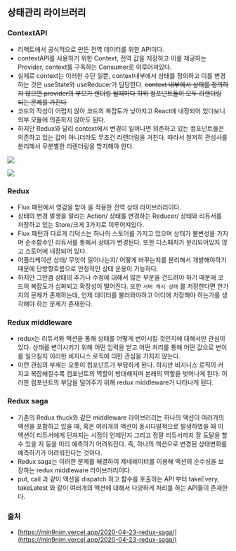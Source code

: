 ## 상태관리 라이브러리

### ContextAPI

- 리액트에서 공식적으로 만든 전역 데이터를 위한 API이다.
- contextAPI를 사용하기 위한 Context, 전역 값을 저장하고 이를 제공하는 Provider, context를 구독하는 Consumer로 이루어져있다.
- 실제로 context는 이러한 수단 일뿐, context내부에서 상태를 정의하고 이를 변경하는 것은 useState와 useReducer가 담당한다. ~~context 내부에서 상태를 정의하지 않으면 provider의 부모가 랜더링 될때마다 하위 컴포넌트들이 모두 리랜더링 되는 문제를 가진다~~
- 코드의 작성이 어렵지 않아 코드의 복잡도가 낮아지고 React에 내장되어 있다보니 외부 모듈에 의존하지 않아도 된다.
- 하지만 Redux와 달리 context에서 변경이 일어나면 의존하고 있는 컴포넌트들은 의존하고 있는 값이 아니더라도 무조건 리랜더링을 거친다. 따라서 철저히 관심사를 분리해서 무분별한 리랜더링을 방지해야 한다.

![](https://s3-us-west-2.amazonaws.com/secure.notion-static.com/c9cacbba-89f3-4e22-a3f0-72e9b3a36f7d/Untitled.png)

![](https://s3-us-west-2.amazonaws.com/secure.notion-static.com/caa671f0-7fde-4939-bc28-ecde7468dec6/Untitled.png)

### Redux

- Flux 패턴에서 영감을 받아 을 적용한 전역 상태 라이브러리이다.
- 상태의 변경 발생을 알리는 Action/ 상태를 변경하는 Reducer/ 상태와 리듀서를 저장하고 있는 Store/크게 3가지로 이루어져있다.
- Flux 패턴과 다르게 리덕스는 하나의 스토어를 가지고 있으며 상태가 불변성을 가지며 순수함수인 리듀서를 통해서 상태가 변경된다. 또한 디스패처가 분리되어있지 않고 스토어에 내장되어 있다.
- 어플리케이션 상태/ 무엇이 일어나는지/ 어떻게 바꾸는지를 분리해서 개발해야하기 때문에 단방향흐름으로 안정적인 상태 운용이 가능하다.
- 하지만 그만큼 상태의 추가나 수정에 대해서 많은 부분을 건드려야 하기 때문에 코드의 복잡도가 심화되고 확장성이 떨어진다. 또한 `서버 캐시 상태` 를 저장한다면 한가지의 문제가 존재하는데, 언제 데이터를 불러와야하고 어디에 저장해야 하는가를 생각해야 하는 문제가 존재한다.

### Redux middleware

- redux는 리듀서와 액션을 통해 상태를 어떻게 변이시킬 것인지에 대해서만 관심이 있다. 상태를 변이시키기 위해 어떤 입력을 받고 어떤 처리를 통해 어떤 값으로 변이를 일으킬지 이러한 비지니스 로직에 대한 관심을 가지지 않는다.
- 이런 관심의 부재는 오롯이 컴포넌트가 부담하게 된다. 하지만 비지니스 로직이 커지고 복잡해질수록 컴포넌트의 역할이 방대해지며 본래의 역할을 벗어나게 된다. 이러한 컴포넌트의 부담을 덜어주기 위해 redux middleware가 나타나게 된다.

### Redux saga

- 기존의 Redux thuck와 같은 middleware 라이브러리는 하나의 액션이 여러개의 액션을 포함하고 있을 때, 혹은 여러개의 액션이 동시다발적으로 발생하였을 때 이 액션이 리듀서에게 던져지는 시점이 언제인지 그리고 정말 리듀서까지 잘 도달을 할 수 있을 지 등을 미리 예측하기 어려워진다. 즉, 하나의 액션으로 변경된 상태변화를 예측하기가 어려워진다는 것이다.
- Redux saga는 이러한 문제를 해결하여 제네레이터를 이용해 액션의 순수성을 보장하는 redux middleware 라이브러리이다.
- put, call 과 같이 액션을 dispatch 하고 함수를 호출하는 API 부터 takeEvery, takeLatest 와 같이 여러개의 액션에 대해서 다양하게 처리를 하는 API들이 존재한다.

### 출처

- [https://min9nim.vercel.app/2020-04-23-redux-saga/](https://min9nim.vercel.app/2020-04-23-redux-saga/)
